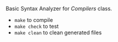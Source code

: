 Basic Syntax Analyzer for *Compilers* class.

- `make` to compile
- `make check` to test
- `make clean` to clean generated files
